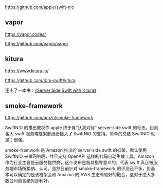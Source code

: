https://github.com/apple/swift-nio

## vapor

https://vapor.codes/

https://github.com/vapor/vapor

## kitura

https://www.kitura.io/

https://github.com/ibm-swift/kitura

还出了一本书：[《Server Side Swift with Kitura》](https://store.raywenderlich.com/products/server-side-swift-with-kitura)

## smoke-framework

https://github.com/amzn/smoke-framework

SwiftNIO 的推出被视作 apple 终于肯“认真对待” server-side swift 的标志。目前各大 swift 服务端框架都纷纷接入了 SwiftNIO 的支持。简单的总结 SwiftNIO 就是：很强。

smoke-framwork 是 Amazon 推出的 server-side swift 的框架，默认使用 SwiftNIO 来做网络层，并且支持 OpenAPI 这样的代码自动生成工具。Amazon 作为行业主要是云服务提供商，这个发布是极具指导意义的，代表 swift 真正被服务端市场所接纳、认可。虽然目前针对 smoke-framework 的评测还不多，但基本可以确定的是该框架会和 Amazon 的 AWS 生态有较好的融合，这对于绝大多数公司而言绝对是利好。
